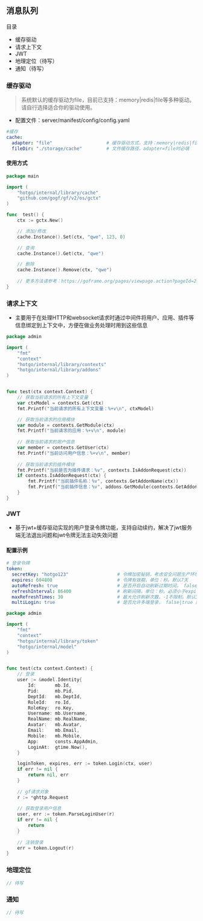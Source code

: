 ## 消息队列

目录

- 缓存驱动
- 请求上下文
- JWT
- 地理定位（待写）
- 通知（待写）


### 缓存驱动

> 系统默认的缓存驱动为file，目前已支持：memory|redis|file等多种驱动。请自行选择适合你的驱动使用。

- 配置文件：server/manifest/config/config.yaml

```yaml
#缓存
cache:
  adapter: "file"                    # 缓存驱动方式，支持：memory|redis|file，不填默认memory
  fileDir: "./storage/cache"         # 文件缓存路径，adapter=file时必填
```

#### 使用方式
```go
package main

import (
	"hotgo/internal/library/cache"
	"github.com/gogf/gf/v2/os/gctx"
)

func  test() {
	ctx := gctx.New()

	// 添加/修改
	cache.Instance().Set(ctx, "qwe", 123, 0)

	// 查询
	cache.Instance().Get(ctx, "qwe")

	// 删除
	cache.Instance().Remove(ctx, "qwe")
	
	// 更多方法请参考：https://goframe.org/pages/viewpage.action?pageId=27755640
}

```

### 请求上下文

- 主要用于在处理HTTP和websocket请求时通过中间件将用户、应用、插件等信息绑定到上下文中，方便在做业务处理时用到这些信息

```go
package admin

import (
	"fmt"
	"context"
	"hotgo/internal/library/contexts"
	"hotgo/internal/library/addons"
)


func test(ctx context.Context) {
	// 获取当前请求的所有上下文变量
	var ctxModel = contexts.Get(ctx)
	fmt.Printf("当前请求的所有上下文变量：%+v\n", ctxModel)

	// 获取当前请求的应用模块
	var module = contexts.GetModule(ctx)
	fmt.Printf("当前请求的应用：%+v\n", module)
	
	// 获取当前请求的用户信息
	var member = contexts.GetUser(ctx)
	fmt.Printf("当前访问用户信息：%+v\n", member)
	
	// 获取当前请求的插件模块
	fmt.Printf("当前是否为插件请求：%v", contexts.IsAddonRequest(ctx))
	if contexts.IsAddonRequest(ctx) {
		fmt.Printf("当前插件名称：%v", contexts.GetAddonName(ctx))
		fmt.Printf("当前插件信息：%v", addons.GetModule(contexts.GetAddonName(ctx)))
	}
}

```

### JWT

- 基于jwt+缓存驱动实现的用户登录令牌功能，支持自动续约，解决了jwt服务端无法退出问题和jwt令牌无法主动失效问题

#### 配置示例
```yaml
# 登录令牌
token:
  secretKey: "hotgo123"                  # 令牌加密秘钥，考虑安全问题生产环境中请修改默认值
  expires: 604800                        # 令牌有效期，单位：秒。默认7天
  autoRefresh: true                      # 是否开启自动刷新过期时间， false|true 默认为true
  refreshInterval: 86400                 # 刷新间隔，单位：秒。必须小于expires，否则无法触发。默认1天内只允许刷新一次
  maxRefreshTimes: 30                    # 最大允许刷新次数，-1不限制。默认30次
  multiLogin: true                       # 是否允许多端登录， false|true 默认为true

```

```go
package admin

import (
	"fmt"
	"context"
	"hotgo/internal/library/token"
	"hotgo/internal/model"
)


func test(ctx context.Context) {
	// 登录
	user := &model.Identity{
		Id:       mb.Id,
		Pid:      mb.Pid,
		DeptId:   mb.DeptId,
		RoleId:   ro.Id,
		RoleKey:  ro.Key,
		Username: mb.Username,
		RealName: mb.RealName,
		Avatar:   mb.Avatar,
		Email:    mb.Email,
		Mobile:   mb.Mobile,
		App:      consts.AppAdmin,
		LoginAt:  gtime.Now(),
	}

	loginToken, expires, err := token.Login(ctx, user)
	if err != nil {
		return nil, err
	}
	
	// gf请求对象
	r := *ghttp.Request
	
	// 获取登录用户信息
	user, err := token.ParseLoginUser(r)
	if err != nil {
		return
	}
	
	// 注销登录
	err = token.Logout(r)
}

```

### 地理定位
```go
// 待写
```

### 通知
```go
// 待写
```